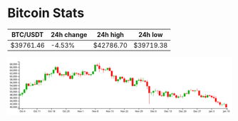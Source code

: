 # Bitcoin Stats

BTC/USDT|24h change|24h high|24h low|
|---|---|---|---|
|$39761.46|-4.53%|$42786.70|$39719.38|

<img src="./chart.svg">
